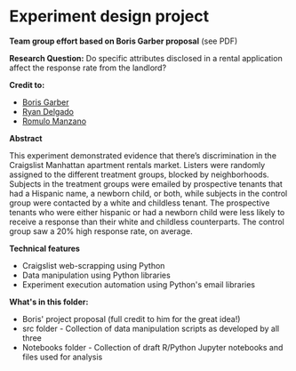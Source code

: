 # Experiment design project

**Team group effort based on Boris Garber proposal** (see PDF)

**Research Question:**
Do specific attributes disclosed in a rental application affect the response rate from the landlord?

**Credit to:**

- [Boris Garber](garber.boris@berkeley.edu)
- [Ryan Delgado](rmdelgad2013@berkeley.edu)
- [Romulo Manzano](rmanzano@berkeley.edu)


**Abstract**

This experiment demonstrated evidence that there’s discrimination in the Craigslist Manhattan apartment rentals market. Listers were randomly assigned to the different treatment groups, blocked by neighborhoods. Subjects in the treatment groups were emailed by prospective tenants that had a Hispanic name, a newborn child, or both, while subjects in the control group were contacted by a white and childless tenant. The prospective tenants who were either hispanic or had a newborn child were less likely to receive a response than their white and childless counterparts. The control group saw a 20% high response rate, on average.

**Technical features**

- Craigslist web-scrapping using Python
- Data manipulation using Python libraries
- Experiment execution automation using Python's email libraries

**What's in this folder:**

- Boris' project proposal (full credit to him for the great idea!)
- src folder - Collection of data manipulation scripts as developed by all three
- Notebooks folder - Collection of draft R/Python Jupyter notebooks and files used for analysis
